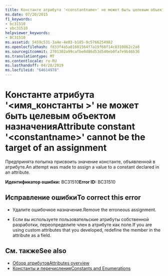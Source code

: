 ```yaml
---
title: Константе атрибута '<constantname>' не может быть целевым объектом назначения
ms.date: 07/20/2015
f1_keywords:
- bc31510
- vbc31510
helpviewer_keywords:
- BC31510
ms.assetid: 5459c531-3a4e-4e03-b185-9c5766254982
ms.openlocfilehash: fd33f4a5a01601564f7a19f68f14c8310862c2a8
ms.sourcegitcommit: 2701302a99cafbe0d86d53d540eb0fa7e9b46b36
ms.translationtype: MT
ms.contentlocale: ru-RU
ms.lasthandoff: 04/28/2019
ms.locfileid: "64614978"
---
```

# <a name="attribute-constant-constantname-cannot-be-the-target-of-an-assignment"></a><span data-ttu-id="bd193-102">Константе атрибута '\<имя_константы >' не может быть целевым объектом назначения</span><span class="sxs-lookup"><span data-stu-id="bd193-102">Attribute constant '\<constantname>' cannot be the target of an assignment</span></span>
<span data-ttu-id="bd193-103">Предпринята попытка присвоить значение константе, объявленной в атрибуте.</span><span class="sxs-lookup"><span data-stu-id="bd193-103">An attempt was made to assign a value to a constant declared in an attribute.</span></span>  
  
 <span data-ttu-id="bd193-104">**Идентификатор ошибки:** BC31510</span><span class="sxs-lookup"><span data-stu-id="bd193-104">**Error ID:** BC31510</span></span>  
  
## <a name="to-correct-this-error"></a><span data-ttu-id="bd193-105">Исправление ошибки</span><span class="sxs-lookup"><span data-stu-id="bd193-105">To correct this error</span></span>  
  
- <span data-ttu-id="bd193-106">Удалите ошибочное назначение.</span><span class="sxs-lookup"><span data-stu-id="bd193-106">Remove the erroneous assignment.</span></span>  
  
- <span data-ttu-id="bd193-107">Если вы используете пользовательские атрибуты собственной разработки, переопределите член в атрибуте как поле.</span><span class="sxs-lookup"><span data-stu-id="bd193-107">If you are using custom attributes that you developed, redefine the member in the attribute as a field.</span></span>  
  
## <a name="see-also"></a><span data-ttu-id="bd193-108">См. также</span><span class="sxs-lookup"><span data-stu-id="bd193-108">See also</span></span>

- [<span data-ttu-id="bd193-109">Обзор атрибутов</span><span class="sxs-lookup"><span data-stu-id="bd193-109">Attributes overview</span></span>](~/docs/visual-basic/programming-guide/concepts/attributes/index.md)
- [<span data-ttu-id="bd193-110">Константы и перечисления</span><span class="sxs-lookup"><span data-stu-id="bd193-110">Constants and Enumerations</span></span>](../../visual-basic/language-reference/constants-and-enumerations.md)
